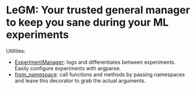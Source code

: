 # LeGM: Your trusted general manager to keep you sane during your ML experiments

Utilities:
- [ExperimentManager](./docs/manager.md): logs and differentiates between experiments. Easily configure experiments with argparse.
- [from_namespace](./docs/argparse.md): call functions and methods by passing namespaces and leave this decorator to grab the actual arguments.
